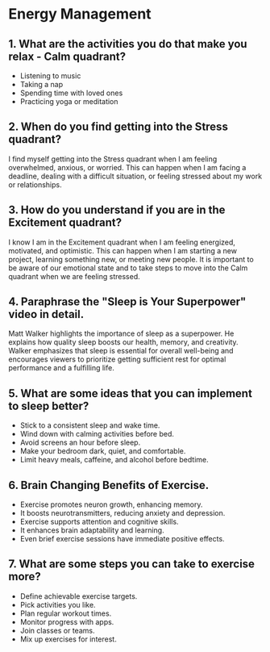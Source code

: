 # Energy Management

## 1. **What are the activities you do that make you relax - Calm quadrant?**

- Listening to music
- Taking a nap
- Spending time with loved ones
- Practicing yoga or meditation

## 2. **When do you find getting into the Stress quadrant?**

I find myself getting into the Stress quadrant when I am feeling overwhelmed, anxious, or worried. This can happen when I am facing a deadline, dealing with a difficult situation, or feeling stressed about my work or relationships.

## 3. **How do you understand if you are in the Excitement quadrant?**

I know I am in the Excitement quadrant when I am feeling energized, motivated, and optimistic. This can happen when I am starting a new project, learning something new, or meeting new people. It is important to be aware of our emotional state and to take steps to move into the Calm quadrant when we are feeling stressed.

## 4. **Paraphrase the "Sleep is Your Superpower" video in detail.**

Matt Walker highlights the importance of sleep as a superpower. He explains how quality sleep boosts our health, memory, and creativity. Walker emphasizes that sleep is essential for overall well-being and encourages viewers to prioritize getting sufficient rest for optimal performance and a fulfilling life.

## 5. **What are some ideas that you can implement to sleep better?**

- Stick to a consistent sleep and wake time.
- Wind down with calming activities before bed.
- Avoid screens an hour before sleep.
- Make your bedroom dark, quiet, and comfortable.
- Limit heavy meals, caffeine, and alcohol before bedtime.

## 6. **Brain Changing Benefits of Exercise.**

- Exercise promotes neuron growth, enhancing memory.
- It boosts neurotransmitters, reducing anxiety and depression.
- Exercise supports attention and cognitive skills.
- It enhances brain adaptability and learning.
- Even brief exercise sessions have immediate positive effects.

## 7. **What are some steps you can take to exercise more?**

- Define achievable exercise targets.
- Pick activities you like.
- Plan regular workout times.
- Monitor progress with apps.
- Join classes or teams.
- Mix up exercises for interest.
